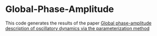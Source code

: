 # Global-Phase-Amplitude

This code generates the results of the paper [Global phase-amplitude description of oscillatory dynamics via the parameterization method](https://arxiv.org/pdf/2004.03647.pdf)
